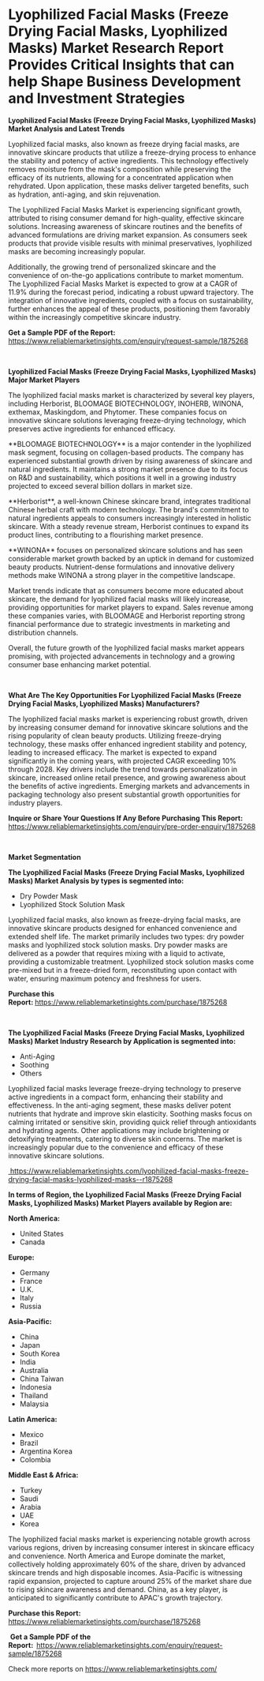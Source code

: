 <p><h1>Lyophilized Facial Masks (Freeze Drying Facial Masks, Lyophilized Masks) Market Research Report Provides Critical Insights that can help Shape Business Development and Investment Strategies</h1></p><p><strong>Lyophilized Facial Masks (Freeze Drying Facial Masks, Lyophilized Masks) Market Analysis and Latest Trends</strong></p>
<p><p>Lyophilized facial masks, also known as freeze drying facial masks, are innovative skincare products that utilize a freeze-drying process to enhance the stability and potency of active ingredients. This technology effectively removes moisture from the mask's composition while preserving the efficacy of its nutrients, allowing for a concentrated application when rehydrated. Upon application, these masks deliver targeted benefits, such as hydration, anti-aging, and skin rejuvenation.</p><p>The Lyophilized Facial Masks Market is experiencing significant growth, attributed to rising consumer demand for high-quality, effective skincare solutions. Increasing awareness of skincare routines and the benefits of advanced formulations are driving market expansion. As consumers seek products that provide visible results with minimal preservatives, lyophilized masks are becoming increasingly popular.</p><p>Additionally, the growing trend of personalized skincare and the convenience of on-the-go applications contribute to market momentum. The Lyophilized Facial Masks Market is expected to grow at a CAGR of 11.9% during the forecast period, indicating a robust upward trajectory. The integration of innovative ingredients, coupled with a focus on sustainability, further enhances the appeal of these products, positioning them favorably within the increasingly competitive skincare industry.</p></p>
<p><strong>Get a Sample PDF of the Report:&nbsp;</strong> <a href="https://www.reliablemarketinsights.com/enquiry/request-sample/1875268?utm_campaign=3013&utm_medium=2&utm_source=Github&utm_content=ia&utm_term=05042025&utm_id=lyophilized-facial-masks-freeze-drying-facial-masks-lyophilized-masks">https://www.reliablemarketinsights.com/enquiry/request-sample/1875268</a></p>
<p>&nbsp;</p>
<p><strong>Lyophilized Facial Masks (Freeze Drying Facial Masks, Lyophilized Masks) Major Market Players</strong></p>
<p><p>The lyophilized facial masks market is characterized by several key players, including Herborist, BLOOMAGE BIOTECHNOLOGY, INOHERB, WINONA, exthemax, Maskingdom, and Phytomer. These companies focus on innovative skincare solutions leveraging freeze-drying technology, which preserves active ingredients for enhanced efficacy.</p><p>**BLOOMAGE BIOTECHNOLOGY** is a major contender in the lyophilized mask segment, focusing on collagen-based products. The company has experienced substantial growth driven by rising awareness of skincare and natural ingredients. It maintains a strong market presence due to its focus on R&D and sustainability, which positions it well in a growing industry projected to exceed several billion dollars in market size.</p><p>**Herborist**, a well-known Chinese skincare brand, integrates traditional Chinese herbal craft with modern technology. The brand's commitment to natural ingredients appeals to consumers increasingly interested in holistic skincare. With a steady revenue stream, Herborist continues to expand its product lines, contributing to a flourishing market presence.</p><p>**WINONA** focuses on personalized skincare solutions and has seen considerable market growth backed by an uptick in demand for customized beauty products. Nutrient-dense formulations and innovative delivery methods make WINONA a strong player in the competitive landscape.</p><p>Market trends indicate that as consumers become more educated about skincare, the demand for lyophilized facial masks will likely increase, providing opportunities for market players to expand. Sales revenue among these companies varies, with BLOOMAGE and Herborist reporting strong financial performance due to strategic investments in marketing and distribution channels.</p><p>Overall, the future growth of the lyophilized facial masks market appears promising, with projected advancements in technology and a growing consumer base enhancing market potential.</p></p>
<p>&nbsp;</p>
<p><strong>What Are The Key Opportunities For Lyophilized Facial Masks (Freeze Drying Facial Masks, Lyophilized Masks) Manufacturers?</strong></p>
<p><p>The lyophilized facial masks market is experiencing robust growth, driven by increasing consumer demand for innovative skincare solutions and the rising popularity of clean beauty products. Utilizing freeze-drying technology, these masks offer enhanced ingredient stability and potency, leading to increased efficacy. The market is expected to expand significantly in the coming years, with projected CAGR exceeding 10% through 2028. Key drivers include the trend towards personalization in skincare, increased online retail presence, and growing awareness about the benefits of active ingredients. Emerging markets and advancements in packaging technology also present substantial growth opportunities for industry players.</p></p>
<p><strong>Inquire or Share Your Questions If Any Before Purchasing This Report:</strong> <a href="https://www.reliablemarketinsights.com/enquiry/pre-order-enquiry/1875268?utm_campaign=3013&utm_medium=2&utm_source=Github&utm_content=ia&utm_term=05042025&utm_id=lyophilized-facial-masks-freeze-drying-facial-masks-lyophilized-masks">https://www.reliablemarketinsights.com/enquiry/pre-order-enquiry/1875268</a></p>
<p>&nbsp;</p>
<p><strong>Market Segmentation</strong></p>
<p><strong>The Lyophilized Facial Masks (Freeze Drying Facial Masks, Lyophilized Masks) Market Analysis by types is segmented into:</strong></p>
<p><ul><li>Dry Powder Mask</li><li>Lyophilized Stock Solution Mask</li></ul></p>
<p><p>Lyophilized facial masks, also known as freeze-drying facial masks, are innovative skincare products designed for enhanced convenience and extended shelf life. The market primarily includes two types: dry powder masks and lyophilized stock solution masks. Dry powder masks are delivered as a powder that requires mixing with a liquid to activate, providing a customizable treatment. Lyophilized stock solution masks come pre-mixed but in a freeze-dried form, reconstituting upon contact with water, ensuring maximum potency and freshness for users.</p></p>
<p><strong>Purchase this Report:&nbsp;</strong><a href="https://www.reliablemarketinsights.com/purchase/1875268?utm_campaign=3013&utm_medium=2&utm_source=Github&utm_content=ia&utm_term=05042025&utm_id=lyophilized-facial-masks-freeze-drying-facial-masks-lyophilized-masks">https://www.reliablemarketinsights.com/purchase/1875268</a></p>
<p>&nbsp;</p>
<p><strong>The Lyophilized Facial Masks (Freeze Drying Facial Masks, Lyophilized Masks) Market Industry Research by Application is segmented into:</strong></p>
<p><ul><li>Anti-Aging</li><li>Soothing</li><li>Others</li></ul></p>
<p><p>Lyophilized facial masks leverage freeze-drying technology to preserve active ingredients in a compact form, enhancing their stability and effectiveness. In the anti-aging segment, these masks deliver potent nutrients that hydrate and improve skin elasticity. Soothing masks focus on calming irritated or sensitive skin, providing quick relief through antioxidants and hydrating agents. Other applications may include brightening or detoxifying treatments, catering to diverse skin concerns. The market is increasingly popular due to the convenience and efficacy of these innovative skincare solutions.</p></p>
<p><a href="https://www.reliablemarketinsights.com/lyophilized-facial-masks-freeze-drying-facial-masks-lyophilized-masks--r1875268?utm_campaign=3013&utm_medium=2&utm_source=Github&utm_content=ia&utm_term=05042025&utm_id=lyophilized-facial-masks-freeze-drying-facial-masks-lyophilized-masks">&nbsp;https://www.reliablemarketinsights.com/lyophilized-facial-masks-freeze-drying-facial-masks-lyophilized-masks--r1875268</a></p>
<p><strong>In terms of Region, the Lyophilized Facial Masks (Freeze Drying Facial Masks, Lyophilized Masks) Market Players available by Region are:</strong></p>
<p>
    <p> <strong> North America: </strong>
        <ul>
            <li>United States</li>
            <li>Canada</li>
        </ul>
        </p> 
    <p> <strong> Europe: </strong>
        <ul>
            <li>Germany</li>
            <li>France</li>
            <li>U.K.</li>
            <li>Italy</li>
            <li>Russia</li>
        </ul>
        </p> 
    <p> <strong> Asia-Pacific: </strong>
        <ul>
            <li>China</li>
            <li>Japan</li>
            <li>South Korea</li>
            <li>India</li>
            <li>Australia</li>
            <li>China Taiwan</li>
            <li>Indonesia</li>
            <li>Thailand</li>
            <li>Malaysia</li>
        </ul>
        </p> 
    <p> <strong> Latin America: </strong>
        <ul>
            <li>Mexico</li>
            <li>Brazil</li>
            <li>Argentina Korea</li>
            <li>Colombia</li>
        </ul>
        </p> 
    <p> <strong> Middle East & Africa: </strong>
        <ul>
            <li>Turkey</li>
            <li>Saudi</li>
            <li>Arabia</li>
            <li>UAE</li>
            <li>Korea</li>
        </ul>
    </p>
    </p>
<p><p>The lyophilized facial masks market is experiencing notable growth across various regions, driven by increasing consumer interest in skincare efficacy and convenience. North America and Europe dominate the market, collectively holding approximately 60% of the share, driven by advanced skincare trends and high disposable incomes. Asia-Pacific is witnessing rapid expansion, projected to capture around 25% of the market share due to rising skincare awareness and demand. China, as a key player, is anticipated to significantly contribute to APAC's growth trajectory.</p></p>
<p><strong>Purchase this Report: </strong><a href="https://www.reliablemarketinsights.com/purchase/1875268?utm_campaign=3013&utm_medium=2&utm_source=Github&utm_content=ia&utm_term=05042025&utm_id=lyophilized-facial-masks-freeze-drying-facial-masks-lyophilized-masks">https://www.reliablemarketinsights.com/purchase/1875268</a></p>
<p>&nbsp;<strong>Get a Sample PDF of the Report:&nbsp;&nbsp;</strong><a href="https://www.reliablemarketinsights.com/enquiry/request-sample/1875268?utm_campaign=3013&utm_medium=2&utm_source=Github&utm_content=ia&utm_term=05042025&utm_id=lyophilized-facial-masks-freeze-drying-facial-masks-lyophilized-masks">https://www.reliablemarketinsights.com/enquiry/request-sample/1875268</a></p>
<p><strong></strong></p>
<p>Check more reports on <a href="https://www.reliablemarketinsights.com/?utm_campaign=3013&utm_medium=2&utm_source=Github&utm_content=ia&utm_term=05042025&utm_id=lyophilized-facial-masks-freeze-drying-facial-masks-lyophilized-masks">https://www.reliablemarketinsights.com/</a></p>